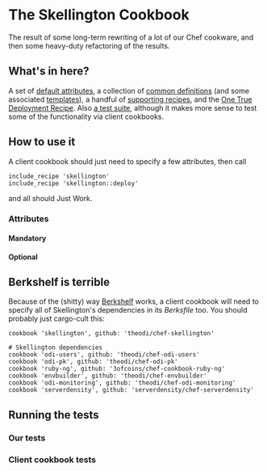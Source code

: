 # The Skellington Cookbook

The result of some long-term rewriting of a lot of our Chef cookware, and then some heavy-duty refactoring of the results.

## What's in here?

A set of [default attributes](attributes/default), a collection of [common definitions](definitions) (and some associated [templates](templates)), a handful of [supporting recipes](recipes), and the [One True Deployment Recipe](recipes/deploy). Also [a test suite](test/integration), although it makes more sense to test some of the functionality via client cookbooks.

## How to use it

A client cookbook should just need to specify a few attributes, then call

    include_recipe 'skellington'
    include_recipe 'skellington::deploy'

and all should Just Work.

### Attributes

#### Mandatory
#### Optional

## Berkshelf is terrible

Because of the (shitty) way [Berkshelf](http://berkshelf.com/) works, a client cookbook will need to specify all of Skellington's dependencies in its _Berksfile_ too. You should probably just cargo-cult this:

    cookbook 'skellington', github: 'theodi/chef-skellington'

    # Skellington dependencies
    cookbook 'odi-users', github: 'theodi/chef-odi-users'
    cookbook 'odi-pk', github: 'theodi/chef-odi-pk'
    cookbook 'ruby-ng', github: '3ofcoins/chef-cookbook-ruby-ng'
    cookbook 'envbuilder', github: 'theodi/chef-envbuilder'
    cookbook 'odi-monitoring', github: 'theodi/chef-odi-monitoring'
    cookbook 'serverdensity', github: 'serverdensity/chef-serverdensity'

## Running the tests

### Our tests
### Client cookbook tests
